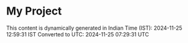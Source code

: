 # My Project

This content is dynamically generated in Indian Time (IST): 2024-11-25 12:59:31 IST
Converted to UTC: 2024-11-25 07:29:31 UTC
